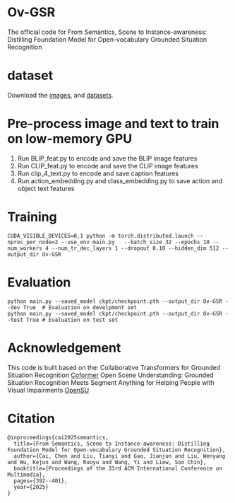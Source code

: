 # Ov-GSR
The official code for From Semantics, Scene to Instance-awareness: Distilling Foundation Model for Open-vocabulary Grounded Situation Recognition

# dataset
Download the [images](https://swig-data-weights.s3.us-east-2.amazonaws.com/images_512.zip), and [datasets](https://drive.google.com/drive/folders/1ftpQVou9zgPWqL2X7bbqeNPXwoM50hGv?usp=sharing).

# Pre-process image and text to train on low-memory GPU
  1. Run BLIP_feat.py to encode and save the BLIP image features
  2. Run CLIP_feat.py to encode and save the CLIP image features
  3. Run clip_4_text.py to encode and save caption features
  4. Run action_embedding.py and class_embedding.py to save action and object text features

# Training
```
CUDA_VISIBLE_DEVICES=0,1 python -m torch.distributed.launch --nproc_per_node=2 --use_env main.py   --batch_size 32 --epochs 10 --num_workers 4 --num_tr_dec_layers 1 --dropout 0.10 --hidden_dim 512 --output_dir Ov-GSR
```

# Evaluation
```
python main.py --saved_model ckpt/checkpoint.pth --output_dir Ov-GSR --dev True  # Evaluation on develpment set
python main.py --saved_model ckpt/checkpoint.pth --output_dir Ov-GSR --test True # Evaluation on test set
```

# Acknowledgement
This code is built based on the:
Collaborative Transformers for Grounded Situation Recognition [Coformer](https://github.com/jhcho99/CoFormer)
Open Scene Understanding: Grounded Situation Recognition Meets Segment Anything for Helping People with Visual Impairments [OpenSU](https://github.com/RuipingL/OpenSU?tab=readme-ov-file)

# Citation
```
@inproceedings{cai2025semantics,
  title={From Semantics, Scene to Instance-awareness: Distilling Foundation Model for Open-vocabulary Grounded Situation Recognition},
  author={Cai, Chen and Liu, Tianyi and Gao, Jianjun and Liu, Wenyang and Wu, Kejun and Wang, Ruoyu and Wang, Yi and Liew, Soo Chin},
  booktitle={Proceedings of the 33rd ACM International Conference on Multimedia},
  pages={392--401},
  year={2025}
}
```

